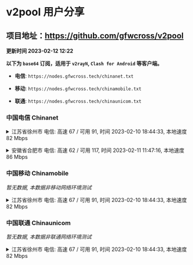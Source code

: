# v2pool 用户分享
## 项目地址：<https://github.com/gfwcross/v2pool>
**更新时间 2023-02-12 12:22**


**以下为 `base64` 订阅，适用于 `v2rayN`, `Clash for Android` 等客户端。**

- **电信**: `https://nodes.gfwcross.tech/chinanet.txt`

- **移动**: `https://nodes.gfwcross.tech/chinamobile.txt`

- **联通**: `https://nodes.gfwcross.tech/chinaunicom.txt`


### 中国电信 Chinanet
<details><summary>江苏省徐州市 电信: 高速 67 / 可用 91, 时间 2023-02-10 18:44:33, 本地速度 82 Mbps</summary><p>可用节点订阅：https://transfer.sh/LMn3jW/running.txt<br>高速节点订阅：https://transfer.sh/DRbxvX/good.txt<br>低延迟节点订阅：https://transfer.sh/qImFMj/low_delay.txt</p></details>
<p></p><details><summary>安徽省合肥市 电信: 高速 62 / 可用 117, 时间 2023-02-11 11:47:16, 本地速度 86 Mbps</summary><p>可用节点订阅：https://transfer.sh/Im6zjy/running.txt<br>高速节点订阅：https://transfer.sh/3uso6W/good.txt<br>低延迟节点订阅：https://transfer.sh/1Ev8XP/low_delay.txt</p></details>
<p></p>

### 中国移动 Chinamobile
<i>暂无数据, 本数据非移动网络环境测试</i>
<details><summary>江苏省徐州市 电信: 高速 67 / 可用 91, 时间 2023-02-10 18:44:33, 本地速度 82 Mbps</summary><p>可用节点订阅：https://transfer.sh/LMn3jW/running.txt<br>高速节点订阅：https://transfer.sh/DRbxvX/good.txt<br>低延迟节点订阅：https://transfer.sh/qImFMj/low_delay.txt</p></details>
<p></p>

### 中国联通 Chinaunicom
<i>暂无数据, 本数据非联通网络环境测试</i>
<details><summary>江苏省徐州市 电信: 高速 67 / 可用 91, 时间 2023-02-10 18:44:33, 本地速度 82 Mbps</summary><p>可用节点订阅：https://transfer.sh/LMn3jW/running.txt<br>高速节点订阅：https://transfer.sh/DRbxvX/good.txt<br>低延迟节点订阅：https://transfer.sh/qImFMj/low_delay.txt</p></details>
<p></p>